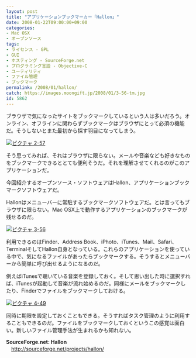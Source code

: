 ```yaml
---
layout: post
title: "アプリケーションブックマーカー「Hallon」"
date: 2008-01-22T09:00:00+09:00
categories:
- Mac OSX
- オープンソース
tags: 
- ライセンス - GPL
- GUI
- ホスティング - SourceForge.net
- プログラミング言語 - Objective-C
- ユーティリティ
- ファイル管理
- ブックマーク
permalink: /2008/01/hallon/
catch: https://images.moongift.jp/2008/01/3-56-tm.jpg
id: 5862
---
```

ブラウザで気になったサイトをブックマークしているという人は多いだろう。オンライン、オフラインに関わらずブックマークはブラウザにとって必須の機能だ。そうしないとまた最初から探す羽目になってしまう。  
  
[![ピクチャ 2-57](https://images.moongift.jp/2008/01/2-57-tm.jpg)](https://images.moongift.jp/2008/01/2-57.png)  
  
そう思ってみれば、それはブラウザに限らない。メールや音楽なども好きなものをブックマークできるととても便利そうだ。それを理解させてくれるのがこのアプリケーションだ。  
  
今回紹介するオープンソース・ソフトウェアはHallon、アプリケーションブックマークソフトウェアだ。  
  
<!--more-->  
Hallonはメニューバーに常駐するブックマークソフトウェアだ。とは言ってもブラウザに限らない。Mac OSX上で動作するアプリケーションのブックマークが残せるのだ。  
  
[![ピクチャ 3-56](https://images.moongift.jp/2008/01/3-56-tm.jpg)](https://images.moongift.jp/2008/01/3-56.png)  
  
利用できるのはFinder、Address Book、iPhoto、iTunes、Mail、Safari、TerminalそしてHallon自身となっている。これらのアプリケーションを使っている中で、気になるファイルがあったらブックマークする。そうするとメニューバーから簡単に呼び出せるようになるのだ。  
  
例えばiTunesで聴いている音楽を登録しておく。そして思い出した時に選択すれば、iTunesが起動して音楽が流れ始めるのだ。同様にメールをブックマークしたり、Finderでファイルをブックマークしておける。  
  
[![ピクチャ 4-49](https://images.moongift.jp/2008/01/4-49-tm.jpg)](https://images.moongift.jp/2008/01/4-49.png)  
  
同時に期限を設定しておくこともできる。そうすればタスク管理のように利用することもできるのだ。ファイルをブックマークしておくというこの感覚は面白い。新しいファイル管理手法が生まれるかも知れない。  
  
**SourceForge.net: Hallon**  
　[http://sourceforge.net/projects/hallon/  
](http://sourceforge.net/projects/hallon/)


